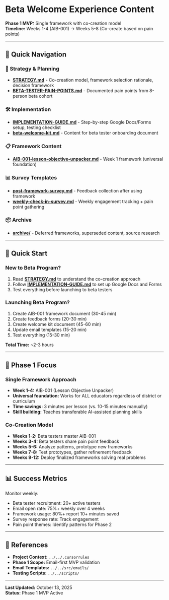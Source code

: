 # Beta Welcome Experience Content

**Phase 1 MVP:** Single framework with co-creation model  
**Timeline:** Weeks 1-4 (AIB-001) → Weeks 5-8 (Co-create based on pain points)

---

## 📁 Quick Navigation

### 🎯 Strategy & Planning
- **[STRATEGY.md](STRATEGY.md)** - Co-creation model, framework selection rationale, decision framework
- **[BETA-TESTER-PAIN-POINTS.md](BETA-TESTER-PAIN-POINTS.md)** - Documented pain points from 8-person beta cohort

### 🛠️ Implementation
- **[IMPLEMENTATION-GUIDE.md](IMPLEMENTATION-GUIDE.md)** - Step-by-step Google Docs/Forms setup, testing checklist
- **[beta-welcome-kit.md](beta-welcome-kit.md)** - Content for beta tester onboarding document

### 📋 Framework Content
- **[AIB-001-lesson-objective-unpacker.md](AIB-001-lesson-objective-unpacker.md)** - Week 1 framework (universal foundation)

### 📊 Survey Templates
- **[post-framework-survey.md](post-framework-survey.md)** - Feedback collection after using framework
- **[weekly-check-in-survey.md](weekly-check-in-survey.md)** - Weekly engagement tracking + pain point gathering

### 📦 Archive
- **[archive/](archive/)** - Deferred frameworks, superseded content, source research

---

## 🚀 Quick Start

### New to Beta Program?
1. Read **[STRATEGY.md](STRATEGY.md)** to understand the co-creation approach
2. Follow **[IMPLEMENTATION-GUIDE.md](IMPLEMENTATION-GUIDE.md)** to set up Google Docs and Forms
3. Test everything before launching to beta testers

### Launching Beta Program?
1. Create AIB-001 framework document (30-45 min)
2. Create feedback forms (20-30 min)
3. Create welcome kit document (45-60 min)
4. Update email templates (15-20 min)
5. Test everything (15-30 min)

**Total Time:** ~2-3 hours

---

## 🎯 Phase 1 Focus

### Single Framework Approach
- **Week 1-4:** AIB-001 (Lesson Objective Unpacker)
- **Universal foundation:** Works for ALL educators regardless of district or curriculum
- **Time savings:** 3 minutes per lesson (vs. 10-15 minutes manually)
- **Skill building:** Teaches transferable AI-assisted planning skills

### Co-Creation Model
- **Weeks 1-2:** Beta testers master AIB-001
- **Weeks 3-4:** Beta testers share pain point feedback
- **Weeks 5-6:** Analyze patterns, prototype new frameworks
- **Weeks 7-8:** Test prototypes, gather refinement feedback
- **Weeks 9-12:** Deploy finalized frameworks solving real problems

---

## 📊 Success Metrics

Monitor weekly:
- Beta tester recruitment: 20+ active testers
- Email open rate: 75%+ weekly over 4 weeks
- Framework usage: 80%+ report 10+ minutes saved
- Survey response rate: Track engagement
- Pain point themes: Identify patterns for Phase 2

---

## 🔗 References

- **Project Context:** `../../.cursorrules`
- **Phase 1 Scope:** Email-first MVP validation
- **Email Templates:** `../../src/emails/`
- **Testing Scripts:** `../../scripts/`

---

**Last Updated:** October 13, 2025  
**Status:** Phase 1 MVP Active
